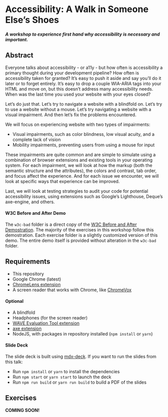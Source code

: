 # Accessibility: A Walk in Someone Else’s Shoes

##### A workshop to experience first hand why accessibility is necessary and important.

## Abstract

Everyone talks about accessibility - or a11y - but how often is accessibility a primary thought during your development pipeline? How often is accessibility taken for granted? It’s easy to push it aside and say you’ll do it later or to forget entirely. It’s easy to drop a couple WIA-ARIA tags into your HTML and move on, but this doesn’t address many accessibility needs. When was the last time you used your website with your eyes closed?

Let’s do just that. Let’s try to navigate a website with a blindfold on. Let’s try to use a website without a mouse. Let’s try navigating a website with a visual impairment. And then let’s fix the problems encountered.

We will focus on experiencing website with two types of impairments:
* Visual impairments, such as color blindness, low visual acuity, and a complete lack of vision
* Mobility impairments, preventing users from using a mouse for input

These impairments are quite common and are simple to simulate using a combination of browser extensions and existing tools in your operating system. For each impairment, we will look at how the markup (both the semantic structure and the attributes), the colors and contrast, tab order, and focus affect the experience. And for each issue we encounter, we will look at specific ways that experience can be improved.

Last, we will look at testing strategies to audit your code for potential accessibility issues, using extensions such as Google’s Lighthouse, Deque’s axe-engine, and others.

#### W3C Before and After Demo

The `w3c-bad` folder is a direct copy of the [W3C Before and After Demostration](https://www.w3.org/WAI/demos/bad/Overview.html). The majority of the exercises in this workshop follow this demostration. Each exercise folder is a slightly customized version of this demo. The entire demo itself is provided without alteration in the `w3c-bad` folder.

## Requirements

* This repository
* Google Chrome (latest)
* [ChromeLens extension](https://chrome.google.com/webstore/detail/chromelens/idikgljglpfilbhaboonnpnnincjhjkd "ChromeLens")
* A screen reader that works with Chrome, like [ChromeVox](http://www.chromevox.com/installing.html "ChromeVox")

#### Optional

* A blindfold
* Headphones (for the screen reader)
* [WAVE Evaluation Tool extension](https://chrome.google.com/webstore/detail/wave-evaluation-tool/jbbplnpkjmmeebjpijfedlgcdilocofh "WAVE Evaluation Tool")
* [axe extension](https://chrome.google.com/webstore/detail/axe/lhdoppojpmngadmnindnejefpokejbdd "axe")
* NodeJS, with packages in repository installed (`npm install` or `yarn`)

#### Slide Deck

The slide deck is built using [mdx-deck](https://github.com/jxnblk/mdx-deck). If you want to run the slides from this talk:

* Run `npm install` or `yarn` to install the dependencies
* Run `npm start` or `yarn start` to launch the deck
* Run `npm run build` or `yarn run build` to build a PDF of the slides

## Exercises

**COMING SOON!**
